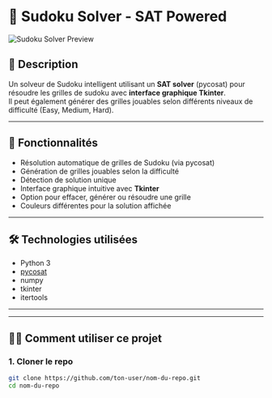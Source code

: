 # 🧩 Sudoku Solver - SAT Powered

![Sudoku Solver Preview](./assets/screenshot.png) <!-- Remplace ce chemin par ton image -->

## 📝 Description

Un solveur de Sudoku intelligent utilisant un **SAT solver** (pycosat) pour résoudre les grilles de sudoku avec **interface graphique Tkinter**.  
Il peut également générer des grilles jouables selon différents niveaux de difficulté (Easy, Medium, Hard).

---

## 🚀 Fonctionnalités

- Résolution automatique de grilles de Sudoku (via pycosat)
- Génération de grilles jouables selon la difficulté
- Détection de solution unique
- Interface graphique intuitive avec **Tkinter**
- Option pour effacer, générer ou résoudre une grille
- Couleurs différentes pour la solution affichée

---

## 🛠️ Technologies utilisées

- Python 3
- [pycosat](https://pypi.org/project/pycosat/)
- numpy
- tkinter
- itertools

---


---

## 🧑‍💻 Comment utiliser ce projet

### 1. Cloner le repo
```bash
git clone https://github.com/ton-user/nom-du-repo.git
cd nom-du-repo

